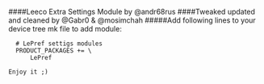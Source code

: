####Leeco Extra Settings Module by @andr68rus
####Tweaked updated and cleaned by @Gabr0 & @mosimchah
#####Add following lines to your device tree mk file to add module:
```
  # LePref settigs modules
  PRODUCT_PACKAGES += \
      LePref

Enjoy it ;)
